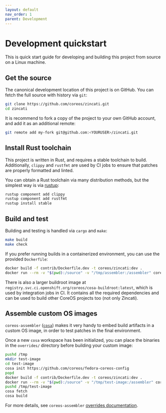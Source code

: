 ```yaml
---
layout: default
nav_order: 1
parent: Development
---
```


# Development quickstart

This is quick start guide for developing and building this project from source on a Linux machine.

## Get the source

The canonical development location of this project is on GitHub. You can fetch the full source with history via `git`:

```sh
git clone https://github.com/coreos/zincati.git
cd zincati
```

It is recommend to fork a copy of the project to your own GitHub account, and add it as an additional remote:

```sh
git remote add my-fork git@github.com:<YOURUSER>/zincati.git
```

## Install Rust toolchain

This project is written in Rust, and requires a stable toolchain to build. Additionally, `clippy` and `rustfmt` are used by CI jobs to ensure that patches are properly formatted and linted.

You can obtain a Rust toolchain via many distribution methods, but the simplest way is via [rustup](https://rustup.rs/):

```sh
rustup component add clippy
rustup component add rustfmt
rustup install stable
```

## Build and test

Building and testing is handled via `cargo` and `make`:

```sh
make build
make check
```

If you prefer running builds in a containerized environment, you can use the provided `Dockerfile`:

```sh
docker build -f contrib/Dockerfile.dev -t coreos/zincati:dev .
docker run --rm -v "$(pwd):/source" -v "/tmp/assembler:/assembler" coreos/zincati:dev
```

There is also a larger buildroot image at `registry.svc.ci.openshift.org/coreos/cosa-buildroot:latest`, which is used by integration jobs in CI.
It contains all the required dependencies and can be used to build other CoreOS projects too (not only Zincati).

## Assemble custom OS images

`coreos-assembler` ([`cosa`](https://github.com/coreos/coreos-assembler)) makes it very handy to embed build artifacts in a custom OS image, in order to test patches in the final environment.

Once a new `cosa` workspace has been initialized, you can place the binaries in the `overrides/` directory before building your custom image:

```sh
pushd /tmp
mkdir test-image
cd test-image
cosa init https://github.com/coreos/fedora-coreos-config
popd
docker build -f contrib/Dockerfile.dev -t coreos/zincati:dev .
docker run --rm -v "$(pwd):/source" -v "/tmp/test-image:/assembler" coreos/zincati:dev
pushd /tmp/test-image
cosa fetch
cosa build
```

For more details, see `coreos-assembler` [overrides documentation](https://coreos.github.io/coreos-assembler/working/#using-overrides).
